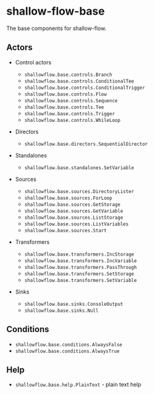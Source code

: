 # shallow-flow-base
The base components for shallow-flow.

## Actors

* Control actors

  * `shallowflow.base.controls.Branch`
  * `shallowflow.base.controls.ConditionalTee`
  * `shallowflow.base.controls.ConditionalTrigger`
  * `shallowflow.base.controls.Flow`
  * `shallowflow.base.controls.Sequence`
  * `shallowflow.base.controls.Tee`
  * `shallowflow.base.controls.Trigger`
  * `shallowflow.base.controls.WhileLoop`
    
* Directors

  * `shallowflow.base.directors.SequentialDirector`

* Standalones

  * `shallowflow.base.standalones.SetVariable`

* Sources

  * `shallowflow.base.sources.DirectoryLister`
  * `shallowflow.base.sources.ForLoop`
  * `shallowflow.base.sources.GetStorage`
  * `shallowflow.base.sources.GetVariable`
  * `shallowflow.base.sources.ListStorage`
  * `shallowflow.base.sources.ListVariables`
  * `shallowflow.base.sources.Start`
    
* Transformers

  * `shallowflow.base.transformers.IncStorage`
  * `shallowflow.base.transformers.IncVariable`
  * `shallowflow.base.transformers.PassThrough`
  * `shallowflow.base.transformers.SetStorage`
  * `shallowflow.base.transformers.SetVariable`
    
* Sinks

  * `shallowflow.base.sinks.ConsoleOutput`
  * `shallowflow.base.sinks.Null`

## Conditions

* `shallowflow.base.conditions.AlwaysFalse`
* `shallowflow.base.conditions.AlwaysTrue`

## Help

  * `shallowflow.base.help.PlainText` - plain text help
